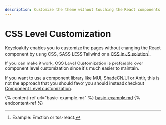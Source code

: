 ```yaml
---
description: Customize the theme without touching the React components
---
```


# CSS Level Customization

Keycloakify enables you to customize the pages without changing the React component by using CSS, SASS LESS Tailwind or a [CSS in JS solution](#user-content-fn-1)[^1].

If you can make it work, CSS Level Customization is preferable over component level customization since it's much easier to maintain.

If you want to use a component library like MUI, ShadeCN/UI or Antlr, this is not the approach that you should favor you should instead checkout [Component Level customization](../component-level-customization.md).

{% content-ref url="basic-example.md" %}
[basic-example.md](basic-example.md)
{% endcontent-ref %}

[^1]: Example: Emotion or tss-react.
